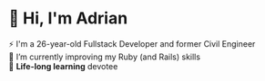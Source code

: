 # 💫 Hi, I'm Adrian
⚡ I'm a 26-year-old Fullstack Developer and former Civil Engineer
<br>🔭 I’m currently improving my Ruby (and Rails) skills
<br>🌱 <strong>Life-long learning</strong> devotee
